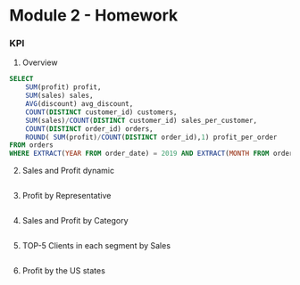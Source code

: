 # Module 2 - Homework

### KPI

1. Overview

```sql
SELECT
	SUM(profit) profit,
	SUM(sales) sales,
	AVG(discount) avg_discount,
	COUNT(DISTINCT customer_id) customers,
	SUM(sales)/COUNT(DISTINCT customer_id) sales_per_customer,
	COUNT(DISTINCT order_id) orders,
	ROUND( SUM(profit)/COUNT(DISTINCT order_id),1) profit_per_order
FROM orders
WHERE EXTRACT(YEAR FROM order_date) = 2019 AND EXTRACT(MONTH FROM order_date) = 9;
```

2. Sales and Profit dynamic

```sql

```

3. Profit by Representative

```sql

```

4. Sales and Profit by Category

```sql

```

5. TOP-5 Clients in each segment by Sales

```sql

```
6. Profit by the US states

```sql

```
